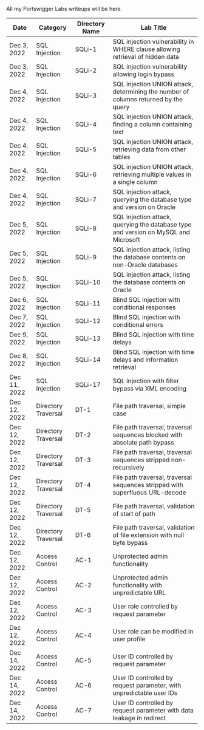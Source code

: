 All my Portswigger Labs writeups will be here.

Date	 	  | Category            | Directory Name | Lab Title
--------------|---------------------|----------------|----------------------
Dec 3, 2022   | SQL Injection       | SQLi-1         | SQL injection vulnerability in WHERE clause allowing retrieval of hidden data
Dec 3, 2022   | SQL Injection       | SQLi-2         | SQL injection vulnerability allowing login bypass
Dec 4, 2022   | SQL Injection       | SQLi-3         | SQL injection UNION attack, determining the number of columns returned by the query
Dec 4, 2022   | SQL Injection       | SQLi-4         | SQL injection UNION attack, finding a column containing text
Dec 4, 2022   | SQL Injection       | SQLi-5         | SQL injection UNION attack, retrieving data from other tables
Dec 4, 2022   | SQL Injection       | SQLi-6         | SQL injection UNION attack, retrieving multiple values in a single column
Dec 4, 2022   | SQL Injection       | SQLi-7         | SQL injection attack, querying the database type and version on Oracle
Dec 5, 2022   | SQL Injection       | SQLi-8         | SQL injection attack, querying the database type and version on MySQL and Microsoft
Dec 5, 2022   | SQL Injection       | SQLi-9         | SQL injection attack, listing the database contents on non-Oracle databases
Dec 5, 2022   | SQL Injection       | SQLi-10        | SQL injection attack, listing the database contents on Oracle
Dec 6, 2022   | SQL Injection       | SQLi-11        | Blind SQL injection with conditional responses
Dec 7, 2022   | SQL Injection       | SQLi-12        | Blind SQL injection with conditional errors
Dec 9, 2022   | SQL Injection       | SQLi-13        | Blind SQL injection with time delays
Dec 8, 2022   | SQL Injection       | SQLi-14        | Blind SQL injection with time delays and information retrieval
Dec 11, 2022  | SQL Injection       | SQLi-17        | SQL injection with filter bypass via XML encoding
Dec 12, 2022  | Directory Traversal | DT-1           | File path traversal, simple case
Dec 12, 2022  | Directory Traversal | DT-2           | File path traversal, traversal sequences blocked with absolute path bypass
Dec 12, 2022  | Directory Traversal | DT-3           | File path traversal, traversal sequences stripped non-recursively
Dec 12, 2022  | Directory Traversal | DT-4           | File path traversal, traversal sequences stripped with superfluous URL-decode
Dec 12, 2022  | Directory Traversal | DT-5           | File path traversal, validation of start of path
Dec 12, 2022  | Directory Traversal | DT-6           | File path traversal, validation of file extension with null byte bypass
Dec 12, 2022  | Access Control      | AC-1           | Unprotected admin functionality
Dec 12, 2022  | Access Control      | AC-2           | Unprotected admin functionality with unpredictable URL
Dec 12, 2022  | Access Control      | AC-3           | User role controlled by request parameter
Dec 12, 2022  | Access Control      | AC-4           | User role can be modified in user profile
Dec 14, 2022  | Access Control      | AC-5           | User ID controlled by request parameter
Dec 14, 2022  | Access Control      | AC-6           | User ID controlled by request parameter, with unpredictable user IDs
Dec 14, 2022  | Access Control      | AC-7           | User ID controlled by request parameter with data leakage in redirect
